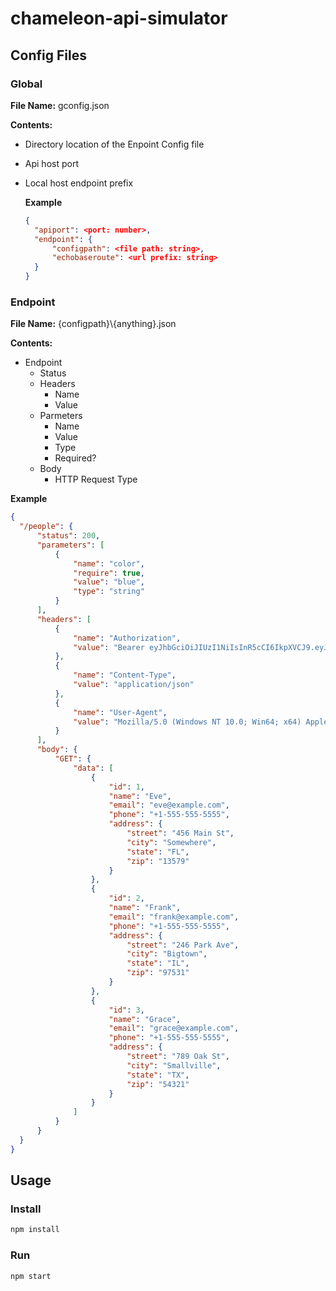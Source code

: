 # chameleon-api-simulator

## Config Files

### Global
  **File Name:** gconfig.json

  **Contents:** 
- Directory location of the Enpoint Config file
- Api host port
- Local host endpoint prefix

  **Example**
  ```json
  {
    "apiport": <port: number>,
    "endpoint": {
        "configpath": <file path: string>,
        "echobaseroute": <url prefix: string>
    }
  }
  ```
### Endpoint
  **File Name:** {configpath}\\{anything}.json

  **Contents:** 
  - Endpoint
    - Status
    - Headers
      - Name
      - Value
    - Parmeters
      - Name
      - Value
      - Type
      - Required?
    - Body
      - HTTP Request Type
  
  **Example**
  ```json
  {
    "/people": {
        "status": 200,
        "parameters": [
            {
                "name": "color",
                "require": true,
                "value": "blue",
                "type": "string"
            }
        ],
        "headers": [
            {
                "name": "Authorization",
                "value": "Bearer eyJhbGciOiJIUzI1NiIsInR5cCI6IkpXVCJ9.eyJzdWIiOiIxMjM0NTY3ODkwIiwibmFtZSI6IkpvaG4gRG9lIiwiaWF0IjoxNTE2MjM5MDIyfQ.SflKxwRJSMeKKF2QT4fwpMeJf36POk6yJV_adQssw5c"
            },
            {
                "name": "Content-Type",
                "value": "application/json"
            },
            {
                "name": "User-Agent",
                "value": "Mozilla/5.0 (Windows NT 10.0; Win64; x64) AppleWebKit/537.36 (KHTML, like Gecko) Chrome/58.0.3029.110 Safari/537.36"
            }
        ],
        "body": {    
            "GET": {
                "data": [
                    {
                        "id": 1,
                        "name": "Eve",
                        "email": "eve@example.com",
                        "phone": "+1-555-555-5555",
                        "address": {
                            "street": "456 Main St",
                            "city": "Somewhere",
                            "state": "FL",
                            "zip": "13579"
                        }
                    },
                    {
                        "id": 2,
                        "name": "Frank",
                        "email": "frank@example.com",
                        "phone": "+1-555-555-5555",
                        "address": {
                            "street": "246 Park Ave",
                            "city": "Bigtown",
                            "state": "IL",
                            "zip": "97531"
                        }
                    },
                    {
                        "id": 3,
                        "name": "Grace",
                        "email": "grace@example.com",
                        "phone": "+1-555-555-5555",
                        "address": {
                            "street": "789 Oak St",
                            "city": "Smallville",
                            "state": "TX",
                            "zip": "54321"
                        }
                    }
                ]
            }
        }
    }
}

  ```
  
## Usage

### Install

```bash
npm install
```

### Run

```bash
npm start
```